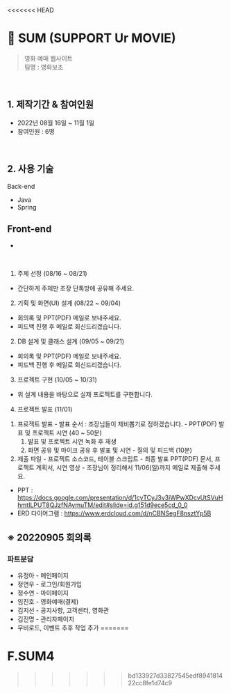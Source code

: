 <<<<<<< HEAD
# :movie_camera: SUM (SUPPORT Ur MOVIE)
> 영화 예매 웹사이트  
> 팀명 : 영화보조

<br/>

## 1. 제작기간 & 참여인원
- 2022년 08월 16일 ~ 11월 1일
- 참여인원 : 6명

<br/>

## 2. 사용 기술
Back-end
- Java
- Spring

Front-end
-
-

<br/>


1. 주제 선정 (08/16 ~ 08/21)
  - 간단하게 주제만 조장 단톡방에 공유해 주세요.

2. 기획 및 화면(UI) 설계 (08/22 ~ 09/04)
  - 회의록 및 PPT(PDF) 메일로 보내주세요.
  - 피드백 진행 후 메일로 회신드리겠습니다.

2. DB 설계 및 클래스 설계 (09/05 ~ 09/21)
  - 회의록 및 PPT(PDF) 메일로 보내주세요.
  - 피드백 진행 후 메일로 회신드리겠습니다.

3. 프로젝트 구현 (10/05 ~ 10/31)
  - 위 설계 내용을 바탕으로 실제 프로젝트를 구현합니다.

4. 프로젝트 발표 (11/01)
  1) 프로젝트 발표
    - 발표 순서 : 조장님들이 제비뽑기로 정하겠습니다.
    - PPT(PDF) 발표 및 프로젝트 시연 (40 ~ 50분)
       1) 발표 및 프로젝트 시연 녹화 후 재생
       2) 화면 공유 및 마이크 공유 후 발표 및 시연
    - 질의 및 피드백 (10분)
  2) 제출 파일
    - 프로젝트 소스코드, 테이블 스크립트
    - 최종 발표 PPT(PDF) 문서, 프로젝트 계획서, 시연 영상
    - 조장님이 정리해서 11/06(일)까지 메일로 제출해 주세요. 
* PPT : https://docs.google.com/presentation/d/1cyTCyJ3v3iWPwXDcvUtSVuHhmtILPUT8QJzfNAymuTM/edit#slide=id.g151d9ece5cd_0_0
* ERD 다이어그램 : https://www.erdcloud.com/d/nCBNSegF8nsztYp5B
## ※ 20220905 회의록
### 파트분담
* 유정아 - 메인페이지
* 정연우 - 로그인/회원가입
* 정수연 - 마이페이지
* 임진호 - 영화예매(결제)
* 김지선 - 공지사항, 고객센터, 영화관
* 김진명 - 관리자페이지
* 무비로드, 이벤트 추후 작업 추가
=======
# F.SUM4
>>>>>>> bd133927d33827545edf894181422cc8fe1d74c9
